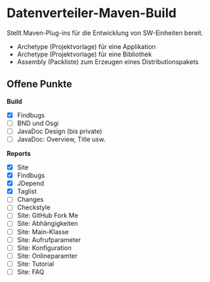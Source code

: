 Datenverteiler-Maven-Build
==========================

Stellt Maven-Plug-ins für die Entwicklung von SW-Einheiten bereit.

-    Archetype (Projektvorlage) für eine Applikation
-    Archetype (Projektvorlage) für eine Bibliothek
-    Assembly (Packliste) zum Erzeugen eines Distributionspakets


Offene Punkte
-------------

**Build**

- [X] Findbugs
- [ ] BND und Osgi
- [ ] JavaDoc Design (bis private)
- [ ] JavaDoc: Overview, Title usw.

**Reports**

- [X] Site
- [X] Findbugs
- [X] JDepend
- [X] Taglist
- [ ] Changes
- [ ] Checkstyle
- [ ] Site: GitHub Fork Me
- [ ] Site: Abhängigkeiten
- [ ] Site: Main-Klasse
- [ ] Site: Aufrufparameter
- [ ] Site: Konfiguration
- [ ] Site: Onlineparamter
- [ ] Site: Tutorial
- [ ] Site: FAQ
